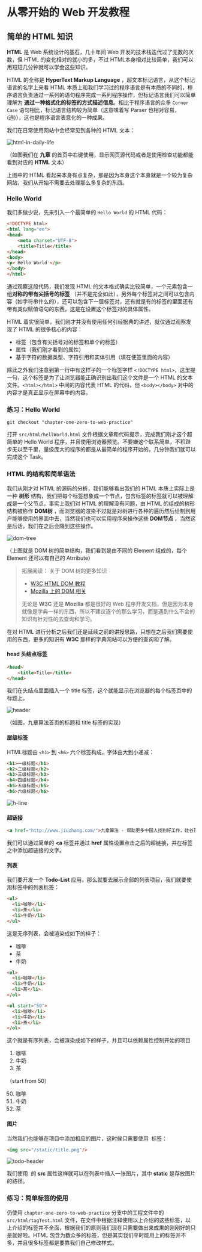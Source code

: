 # 从零开始的 Web 开发教程



## 简单的 HTML 知识

**HTML** 是 Web 系统设计的基石，几十年间 Web 开发的技术栈迭代过了无数的次数，但 HTML 的变化相对的就小的多，不过 HTML本身相对比较简单，我们可以用短短几分钟就可以学会这些知识。

HTML 的全称是 **HyperText Markup Language** ，超文本标记语言，从这个标记语言的名字上来看 HTML 本质上和我们学习过的程序语言是有本质的不同的，程序语言负责通过一系列的语句程序完成一系列程序操作，但标记语言我们可以简单理解为 **通过一种格式化的标签的方式描述信息**。相比于程序语言的众多 `Corner Case` 语句相比，标记语言结构较为简单（这意味着写 Parser 也相对容易，(逃)），这也是程序语言表意化的一种成果。

我们在日常使用网站中会经常见到各种的 HTML 文本：

![html-in-daily-life](chapter_1_zero_to_web_html/html-in-daily-life.png)

（如图我们在 **九章** 的首页中右键使用，显示网页源代码或者是使用检查功能都能看到对应的 **HTML** 文本）

上图中的 HTML 看起来本身有点复杂，那是因为本身这个本身就是一个较为复杂网站，我们从开始不需要去处理那么多复杂的东西。

### Hello World

我们多做少说，先来引入一个最简单的 `Hello World` 的 HTML 代码：

``` html
<!DOCTYPE html>
<html lang="en">
<head>
    <meta charset="UTF-8">
    <title>Title</title>
</head>
<body>
<p> Hello World </p>
</body>
</html>
```

通过观察这段代码，我们发现 HTML 的文本格式确实比较简单，一个元素包含一组**对称的带有尖括号的标签** （并不是完全如此），另外每个标签对之间可以包含内容（如字符串什么的），还可以包含下一层标签对，还有就是有的标签的里面还有带有类似赋值语句的东西，这是在设置这个标签对的具体属性。

HTML 着实很简单，我们刚才并没有使用任何引经据典的讲述，就仅通过观察发现了 HTML 的很多核心的内容：

* 标签（包含有尖括号对的标签和单个的标签）
* 属性（我们刚才看到的属性）
* 基于字符的数据类型、字符引用和实体引用（填在便签里面的内容）

除此之外我们注意到第一行中有这样子的一个标签字样 `<!DOCTYPE html>`，这里提一句，这个标签是为了让浏览器能正确识别出我们这个文件是一个 HTML 的文本文件。`<html></html>` 中间的内容代表 HTML 的代码，但 `<body></body>` 对中的内容才是真正显示在屏幕中的内容。

### 练习：Hello World

``` shell
git checkout "chapter-one-zero-to-web-practice"
```

打开 `src/html/hellWorld.html` 文件根据文章和代码提示，完成我们刚才这个超简单的 Hello World 程序，并且使用浏览器预览。不要嫌这个联系简单，不积跬步无以至千里，量级庞大的程序的都是从最简单的程序开始的，几分钟我们就可以完成这个 Task。

### HTML 的结构和简单语法

我们从刚才对 HTML 的源码的分析，我们能够看出我们的 HTML 本质上实际上是一种 **树形** 结构，我们把每个标签想象成一个节点，包含标签的标签就可以被理解成是一个父节点。事实上我们对 HTML 的理解没有问题，由 HTML 的组成的树形结构被称作 **DOM树** ，而浏览器的渲染不过就是对树进行各种的遍历然后绘制到用户能够使用的界面中去，当然我们也可以实用程序来操作这些 **DOM节点** ，当然这是后话，我们在之后会降到这些操作。

![dom-tree](chapter_1_zero_to_web/dom-tree.gif)

（上图就是 DOM 树的简单结构，我们看到是由不同的 Element 组成的，每个 Element 还可以有自己的 Atrribute）

> 拓展阅读： 关于 DOM 树的更多知识
>
> * [W3C HTML DOM 教程](http://www.w3school.com.cn/htmldom/)
> * [Mozilla 上的 DOM 相关](https://developer.mozilla.org/zh-CN/docs/Glossary/DOM)
>
> 无论是 **W3C** 还是 **Mozilla** 都是很好的 Web 程序开发文档，但是因为本身就像是字典一样的东西，所以不建议逐个的那么学习，而是遇到什么不会的知识有针对性的去查询和学习。

在对 HTML 进行分析之后我们还是延续之前的讲授思路，只想在之后我们需要使用的东西，更多的知识有 **W3C** 那样的字典网站可以方便的查询和了解。

#### head 头结点标签

``` html
<head>
    <title>Title</title>
</head>
```

我们在头结点里面插入一个 title 标签，这个就能显示在浏览器的每个标签页中的标题上。

![header](chapter_1_zero_to_web_html/header-learn.png)

（如图，九章算法首页的标题和 title 标签的实现）

#### 层级标签

HTML标题由 `<h1>` 到 `<h6>` 六个标签构成，字体由大到小递减：

``` html
<h1>一级标题</h1>
<h2>二级标题</h2>
<h3>三级标题</h3>
<h4>四级标题</h4>
<h5>五级标题</h5>
<h6>六级标题</h6>
```

![h-line](chapter_1_zero_to_web_html/h-line.png)

#### 超链接

``` html
<a href="http://www.jiuzhang.com/">九章算法 - 帮助更多中国人找到好工作，硅谷顶尖IT企业工程师实时在线授课为你传授面试技巧</a>
```

我们可以通过简单的 **<a** 标签并通过 **href** 属性设置点击之后的超链接，并在标签之中添加超链接的文字。

#### 列表

我们要开发一个 **Todo-List** 应用，那么就要去展示全部的列表项目，我们就要使用标签中的列表标签：

``` html
<ul>
  <li>咖啡</li>
  <li>茶</li>
  <li>牛奶</li>
</ul>
```

这是无序列表，会被渲染成如下的样子：

* 咖啡
* 茶
* 牛奶

``` html
<ol>
  <li>咖啡</li>
  <li>牛奶</li>
  <li>茶</li>
</ol>

<ol start="50">
  <li>咖啡</li>
  <li>牛奶</li>
  <li>茶</li>
</ol>
```

这个就是有序列表，会被渲染成如下的样子，并且可以依赖属性控制开始的项目

1. 咖啡
2. 牛奶
3. 茶

（start from 50）

50. 咖啡
51. 牛奶
52. 茶

#### 图片

当然我们也能够在项目中添加相应的图片，这时候只需要使用 **<img>** 标签：

``` html
<img src="/static/title.png"/>
```

![todo-header](chapter_1_zero_to_web_html/todo-header.png)

我们使用 <img> 的 **src** 属性这样就可以在列表中插入一张图片，其中 **static** 是存放图片的路径。

### 练习：简单标签的使用

仍使用 `chapter-one-zero-to-web-practice` 分支中的工程文件中的 `src/html/tagTest.html` 文件，在文件中根据注释使用以上介绍的这些标签，以上介绍的标签并不全面，根据我们的原则我们现在只需要做出来成果的刚刚好的只是就好啦。HTML 包含为数众多的标签，但是其实我们平时能用上的标签并不多，并且很多标签都是要靠我们自己修改样式。

